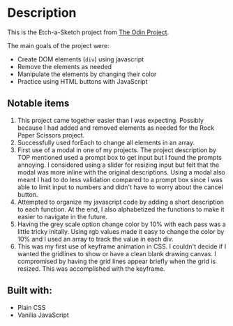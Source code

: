 # Description
This is the Etch-a-Sketch project from [The Odin Project](https://www.theodinproject.com/paths/foundations/courses/foundations/lessons/etch-a-sketch-project).

The main goals of the project were:
  * Create DOM elements (`div`) using javascript
  * Remove the elements as needed
  * Manipulate the elements by changing their color
  * Practice using HTML buttons with JavaScript

## Notable items
  1. This project came together easier than I was expecting. Possibly because
  I had added and removed elements as needed for the Rock Paper Scissors project.
  2.  Successfully used forEach to change all elements in an array.
  3. First use of a modal in one of my projects. The project description by TOP
  mentioned used a prompt box to get input but I found the prompts annoying. I 
  considered using a slider for resizing input but felt that the modal was more
  inline with the original descriptions. Using a modal also meant I had to do 
  less validation compared to a prompt box since I was able to limit input to 
  numbers and didn't have to worry about the cancel button.
  4. Attempted to organize my javascript code by adding a short description to 
  each function. At the end, I also alphabetized the functions to make it easier 
  to navigate in the future.
  5. Having the grey scale option change color by 10% with each pass was a little
  tricky initally. Using rgb values made it easy to change the color by 10% and 
  I used an array to track the value in each div.
  6. This was my first use of keyframe animation in CSS. I couldn't decide if I wanted
  the gridlines to show or have a clean blank drawing canvas. I compromised by
  having the grid lines appear briefly when the grid is resized. This was accomplished
  with the keyframe.


## Built with:
  * Plain CSS
  * Vanilia JavaScript
